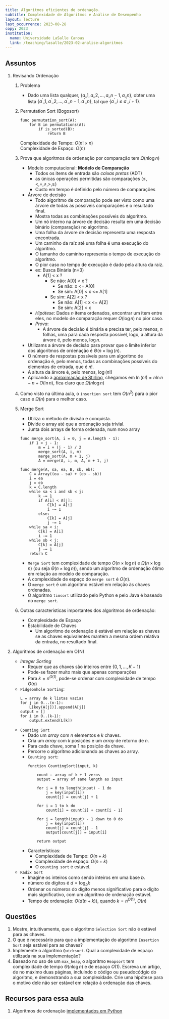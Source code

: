 ```yaml
---
title: Algoritmos eficientes de ordenação.
subtitle: Complexidade de Algoritmos e Análise de Desempenho
layout: lecture
last_occurrence: 2023-08-28
copy: 2023
institution:
  name: Universidade LaSalle Canoas
  link: /teaching/lasalle/2023-02-analise-algoritmos
---
```


## Assuntos

1. Revisando Ordenação
    1. Problema
        * Dado uma lista qualquer, $\{ a\_{1}, a\_{2}, \ldots, a\_{n-1}, a\_{n} \}$, obter uma lista $\{ a^\prime\_{1}, a^\prime\_{2}, \ldots, a^\prime\_{n-1}, a^\prime\_{n} \}$, tal que $\{a^\prime\_i \le a^\prime\_{i+1} \}$.
    2. Permutation Sort (Bogosort)
        ```nohl
        func permutation_sort(A):
            for B in permutations(A):
                if is_sorted(B):
                    return B
        ```
        Complexidade de Tempo: $O(n! \times n)$ <br/>
        Complexidade de Espaço: $O(n)$
    3. Prova que algoritmos de ordenação por comparação tem $\Omega(n\log{n})$
        * Modelo computacional: **Modelo de Comparação**
            * Todos os items de entrada são _caixas pretas_ (ADT)
            * as únicas operações permitidas são comparações ($\le, \lt, =, \neq, \gt, \ge$)
            * Custo em tempo é definido pelo número de comparações
        * Árvore de decisão
            * Todo algoritmo de comparação pode ser visto como uma árvore de todas as possíveis comparações e o resultado final.
            * Mostra todas as combinações possíveis do algoritmo.
            * Um nó interno na árvore de decisão resulta em uma decisão binário (comparação) no algoritmo.
            * Uma folha da árvore de decisão representa uma resposta encontrada.
            * Um caminho da raíz até uma folha é uma execução do algoritmo.
            * O tamanho do caminho representa o tempo de execução do algoritmo.
            * O pior caso no tempo de execução é dado pela altura da raiz.
            * ex: Busca Binária (n=3)
                * A[1] < x ?
                    * Se não: A[0] < x ?
                        * Se não: x <= A[0]
                        * Se sim: A[0] < x <= A[1]
                    * Se sim: A[2] < x ?
                        * Se não: A[1] < x <= A[2]
                        * Se sim: A[2] < x
            * _Hipótese_: Dados $n$ items ordenados, encontrar um item entre eles, no modelo de comparação requer $\Omega(\log{n})$ no pior caso.
            * _Prova_:
                * A árvore de decisão é binária e precisa ter, pelo menos, $n$ folhas, uma para cada resposta possível, logo, a altura da árvore é, pelo menos, $\log{n}$.
        * Utilizams a árvore de decisão para provar que o limite inferior dos algoritmos de ordenação é $\Theta(n\times\log(n)$.
        * O número de respostas possíveis para um algoritmo de ordenação é, pelo menos, todas as combinações possíveis do elementos de entrada, que é $n!$.
        * A altura da árvore é, pelo menos, $\log(n!)$
        * Aplicando a [aproximação de Stirling](https://en.wikipedia.org/wiki/Stirling%27s_approximation), chegamos em $\ln(n!) = n \ln n - n + O(\ln n)$, fica claro que $\Omega(n\log{n})$
    4. Como visto na última aula, o `insertion sort` tem $O(n^{2})$ para o pior caso e $\Omega(n)$ para o melhor caso.
    5. Merge Sort
        * Utiliza o método de divisão e conquista.
        * Divide o array até que a ordenação seja trivial.
        * Junta dois arrays de forma ordenada, num novo array

        ```nohl
        func merge_sort(A, i = 0, j = A.length - 1):
            if 1 < j - 1:
                m = i + (j - 1) / 2
                merge_sort(A, i, m)
                merge_sort(A, m + 1, j)
                A = merge(A, i, m, A, m + 1, j)

        func merge(A, sa, ea, B, sb, eb):
            C = Array((ea - sa) + (eb - sb))
            i = ea
            j = eb
            k = C.length
            while sa < i and sb < j:
                k -= 1
                if A[i] < A[j]:
                    C[k] = A[i]
                    i -= 1
                else:
                    C[k] = A[j]
                    j -= 1
            while sa < i:
                C[k] = A[i]
                i -= 1
            while sb < j:
                C[k] = A[j]
                j -= 1
            return C    
        ```
        * `Merge Sort` tem complexidade de tempo $O(n\times\log{n})$ e $\Omega(n\times\log{n})$ (ou seja $\Theta(n\times\log{n})$), sendo um algoritmo de ordenação ótimo em relação ao modelo de comparação.
        * A complexidade de espaço do `merge sort` é $O(n)$.
        * O `merge sort` é um algoritmo estável em relação às chaves ordenadas.
        * O algoritmo `timsort` utilizado pelo Python e pelo Java é baseado no `merge sort`.
    6. Outras características importantes dos algoritmos de ordenação:
        * Complexidade de Espaço
        * Estabilidade de Chaves
            * Um algoritmo de ordenação é estável em relação as chaves se as chaves equivalentes mantém a mesma ordem relativa da entrada, no resultado final.

4. Algoritmos de ordenação em O(N)
    * _Integer Sorting_
        * Requer que as chaves são inteiros entre $\{0, 1, \ldots, K-1\}$
        * Pode-se fazer muito mais que apenas comparações
        * Para $k = n^{O(1)}$, pode-se ordenar com complexidade de tempo $O(n)$
    * `Pidgeonhole Sorting`:
        ```nohl
        L = array de k listas vazias
        for j in 0...(n-1):
            L[key(A[j])].append(A[j])
        output = []
        for i in 0..(k-1):
            output.extend(L[k])
        ```
    * `Counting Sort`
        * Dado um _array_ com $n$ elementos e $k$ chaves.
        * Cria um _array_ com $k$ posições e um _array_ de retorno de $n$.
        * Para cada chave, soma 1 na posição da chave.
        * Percorre o algoritmo adicionando as chaves ao array.
        * `Counting sort`:
            ```nohl
            function CountingSort(input, k)

                count ← array of k + 1 zeros
                output ← array of same length as input

                for i = 0 to length(input) - 1 do
                    j = key(input[i])
                    count[j] = count[j] + 1

                for i = 1 to k do
                    count[i] = count[i] + count[i - 1]

                for i = length(input) - 1 down to 0 do
                    j = key(input[i])
                    count[j] = count[j] - 1
                    output[count[j]] = input[i]

                return output
            ```
        * Características:
            * Complexidade de Tempo: $O(n + k)$
            * Complexidade de espaço: $O(n + k)$
            * O `counting sort` é estável.
    * `Radix Sort`
        - Imagine os inteiros como sendo inteiros em uma base $b$.
        - número de dígitos é $d = \log_{b}k$
        - Ordenar os números do dígito menos significativo para o dígito mais significativo, com um algoritmo de ordenação estável.
        - Tempo de ordenação: $O(d(n + k))$, quando $k = n^{O(1)}$, $O(n)$
            

## Questões

1. Mostre, intuitivamente, que o algoritmo `Selection Sort` não é estável para as chaves.
2. O que é necessário para que a implementação do algoritmo `Insertion Sort` seja estável para as chaves?
3. Implemente o algoritmo `Quicksort`. Qual a complexidade de espaço utilizada na sua implementação?
4. Baseado no uso de um `max_heap`, o algoritmo `Heapsort` tem complexidade de tempo $\Theta(n\log{n})$ e de espaço $O(1)$. Escreva um artigo, de no máximo duas páginas, incluindo o código ou pseudocódgio do algoritmo, e demonstrando a sua complexidade. Crie uma hipótese para o motivo dele não ser estável em relação à ordenaçào das chaves.

## Recursos para essa aula

1. Algoritmos de ordenação [implementados em Python](/teaching/code/algorithms/sorting.py)

